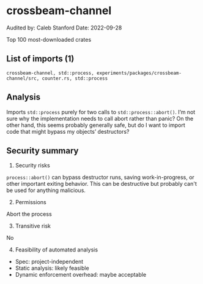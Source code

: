 # crossbeam-channel

Audited by: Caleb Stanford
Date: 2022-09-28

Top 100 most-downloaded crates

## List of imports (1)

```
crossbeam-channel, std::process, experiments/packages/crossbeam-channel/src, counter.rs, std::process
```

## Analysis

Imports `std::process` purely for two calls to `std::process::abort()`.  I’m not sure why the implementation needs to call abort rather than panic? On the other hand, this seems probably generally safe, but do I want to import code that might bypass my objects’ destructors?

## Security summary

1. Security risks

`process::abort()` can bypass destructor runs, saving work-in-progress,
or other important exiting behavior.
This can be destructive but probably can't be used for anything malicious.

2. Permissions

Abort the process

3. Transitive risk

No

4. Feasibility of automated analysis

- Spec: project-independent
- Static analysis: likely feasible
- Dynamic enforcement overhead: maybe acceptable
